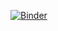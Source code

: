 [![Binder](https://mybinder.org/badge_logo.svg)](https://mybinder.org/v2/gh/ChirineJlidi/tp3/main?filepath=tp3_versionFinal.ipynb)
